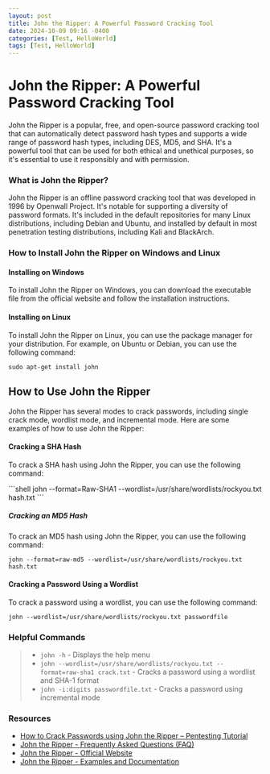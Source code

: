 ```yaml
---
layout: post
title: John the Ripper: A Powerful Password Cracking Tool
date: 2024-10-09 09:16 -0400
categories: [Test, HelloWorld] 
tags: [Test, HelloWorld]
---
```



**John the Ripper: A Powerful Password Cracking Tool**
=====================================

John the Ripper is a popular, free, and open-source password cracking tool that can automatically detect password hash types and supports a wide range of password hash types, including DES, MD5, and SHA. It's a powerful tool that can be used for both ethical and unethical purposes, so it's essential to use it responsibly and with permission.

### What is John the Ripper?

John the Ripper is an offline password cracking tool that was developed in 1996 by Openwall Project. It's notable for supporting a diversity of password formats. It's included in the default repositories for many Linux distributions, including Debian and Ubuntu, and installed by default in most penetration testing distributions, including Kali and BlackArch.

### How to Install John the Ripper on Windows and Linux

#### Installing on Windows

To install John the Ripper on Windows, you can download the executable file from the official website and follow the installation instructions.

#### Installing on Linux

To install John the Ripper on Linux, you can use the package manager for your distribution. For example, on Ubuntu or Debian, you can use the following command:

```shell
sudo apt-get install john
```

## How to Use John the Ripper
John the Ripper has several modes to crack passwords, including single crack mode, wordlist mode, and incremental mode. Here are some examples of how to use John the Ripper:

#### Cracking a SHA Hash
<p>To crack a SHA hash using John the Ripper, you can use the following command:</p>
```shell
john --format=Raw-SHA1 --wordlist=/usr/share/wordlists/rockyou.txt hash.txt
```

##### Cracking an MD5 Hash
To crack an MD5 hash using John the Ripper, you can use the following command:
```shell
john --format=raw-md5 --wordlist=/usr/share/wordlists/rockyou.txt hash.txt
```

#### Cracking a Password Using a Wordlist
To crack a password using a wordlist, you can use the following command:
```shell
john --wordlist=/usr/share/wordlists/rockyou.txt passwordfile
```
### Helpful Commands

><ul> <li><code>john -h</code> - Displays the help menu</li>
><li><code>john --wordlist=/usr/share/wordlists/rockyou.txt --format=raw-sha1 crack.txt</code> - Cracks a password using a wordlist and SHA-1 format</li>
><li><code>john -i:digits passwordfile.txt</code> - Cracks a password using incremental mode</li> </ul> 

### Resources

<ul>
  <li><a href="https://www.freecodecamp.org/news/crack-passwords-using-john -the-ripper-pentesting-tutorial/">How to Crack Passwords using John the Ripper – Pentesting Tutorial</a></li> 
  <li><a href="https://www.openwall.com/john/doc/FAQ.shtml">John the Ripper - Frequently Asked Questions (FAQ)</a></li>
  <li><a href="https://www.openwall.com/john/">John the Ripper - Official Website</a></li>
  <li><a href="https://www.openwall.com/john/doc/EXAMPLES.shtml">John the Ripper - Examples and Documentation</a></li> 
  </ul>


